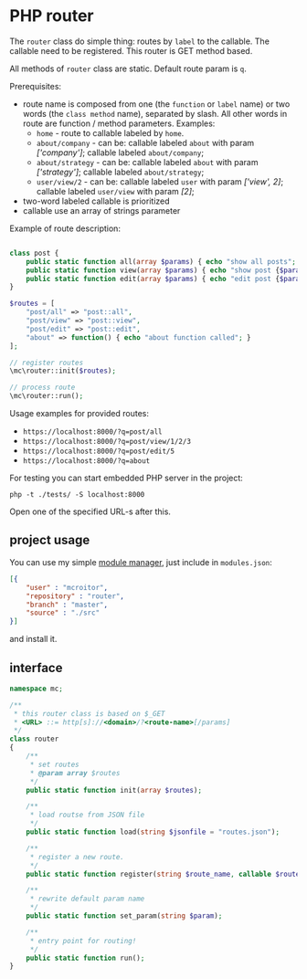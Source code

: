 # PHP router

The `router` class do simple thing: routes by `label` to the callable. The callable need to be registered.
This router is GET method based. 

All methods of `router` class are static. Default route param is `q`.

Prerequisites:

 * route name is composed from one (the `function` or `label` name) or two words (the `class method` name), separated by slash. All other words in route are function / method parameters. Examples:
   * `home` - route to callable labeled by `home`.
   * `about/company` - can be: callable labeled `about` with param _['company']_; callable labeled `about/company`;
   * `about/strategy` - can be: callable labeled `about` with param _['strategy']_; callable labeled `about/strategy`;
   * `user/view/2` - can be: callable labeled `user` with param _['view', 2]_; callable labeled `user/view` with param _[2]_;
 * two-word labeled callable is prioritized
 * callable use an array of strings parameter

Example of route description:

```php

class post {
    public static function all(array $params) { echo "show all posts"; }
    public static function view(array $params) { echo "show post {$params[0]}"; }
    public static function edit(array $params) { echo "edit post {$params[0]}"; }
}

$routes = [
    "post/all" => "post::all",
    "post/view" => "post::view",
    "post/edit" => "post::edit",
    "about" => function() { echo "about function called"; }
];

// register routes
\mc\router::init($routes);

// process route
\mc\router::run();
```

Usage examples for provided routes:

 * `https://localhost:8000/?q=post/all`
 * `https://localhost:8000/?q=post/view/1/2/3`
 * `https://localhost:8000/?q=post/edit/5`
 * `https://localhost:8000/?q=about`

For testing you can start embedded PHP server in the project:

```shell
php -t ./tests/ -S localhost:8000
```

Open one of the specified URL-s after this.

## project usage

You can use my simple [module manager](https://github.com/mcroitor/module_manager),
just include in `modules.json`:

```json
[{
    "user" : "mcroitor",
    "repository" : "router",
    "branch" : "master",
    "source" : "./src"
}]
```

and install it.

## interface

```php
namespace mc;

/**
 * this router class is based on $_GET
 * <URL> ::= http[s]://<domain>/?<route-name>[/params]
 */
class router
{
    /**
     * set routes
     * @param array $routes
     */
    public static function init(array $routes);

    /**
     * load routse from JSON file
     */
    public static function load(string $jsonfile = "routes.json");

    /**
     * register a new route.
     */
    public static function register(string $route_name, callable $route_method);

    /**
     * rewrite default param name
     */
    public static function set_param(string $param);

    /**
     * entry point for routing!
     */
    public static function run();
}
```